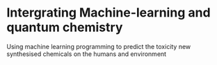 # Intergrating Machine-learning and quantum chemistry 
Using machine learning programming to predict the toxicity  new synthesised chemicals on the humans and environment

